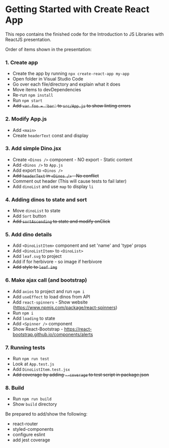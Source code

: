 # Getting Started with Create React App

This repo contains the finished code for the Introduction to JS Libraries with ReactJS presentation.

Order of items shown in the presentation:

### 1. Create app

- Create the app by running `npx create-react-app my-app`
- Open folder in Visual Studio Code
- Go over each file/directory and explain what it does
- Move items to devDependencies
- Re-run `npm install`
- Run `npm start`
- ~~Add `var foo = 'bar'` to `src/App.js` to show linting errors~~

### 2. Modify App.js

- Add `<main>`
- Create `headerText` const and display

### 3. Add simple Dino.jsx

- Create `<Dinos />` component - NO export - Static content
- Add `<Dinos />` to `App.js`
- Add export to `<Dinos />`
- ~~Add `headerText` in `<Dinos />` - No conflict~~
- Comment out header (This will cause tests to fail later)
- Add `dinoList` and use `map` to display `li`

### 4. Adding dinos to state and sort

- Move `dinoList` to state
- Add `Sort` button
- ~~Add `sortAscending` to state and modify onClick~~

### 5. Add dino details

- Add `<DinoListItem>` component and set 'name' and 'type' props
- Add `<DinoListItem>` to `<DinoList>`
- Add `leaf.svg` to project
- Add if for herbivore - so image if herbivore
- ~~Add style to `leaf img`~~

### 6. Make ajax call (and bootstrap)

- Add `axios` to project and run `npm i`
- Add `useEffect` to load dinos from API
- Add `react-spinners` - Show website (https://www.npmjs.com/package/react-spinners)
- Run `npm i`
- Add `loading` to state
- Add `<Spinner />` component
- Show React-Bootstrap - https://react-bootstrap.github.io/components/alerts

### 7. Running tests

- Run `npm run test`
- Look at `App.test.js`
- Add `DinoListItem.test.jsx`
- ~~Add coverage by adding `--coverage` to test script in package.json~~

### 8. Build

- Run `npm run build`
- Show `build` directory

Be prepared to add/show the following:

- react-router
- styled-components
- configure eslint
- add jest coverage
